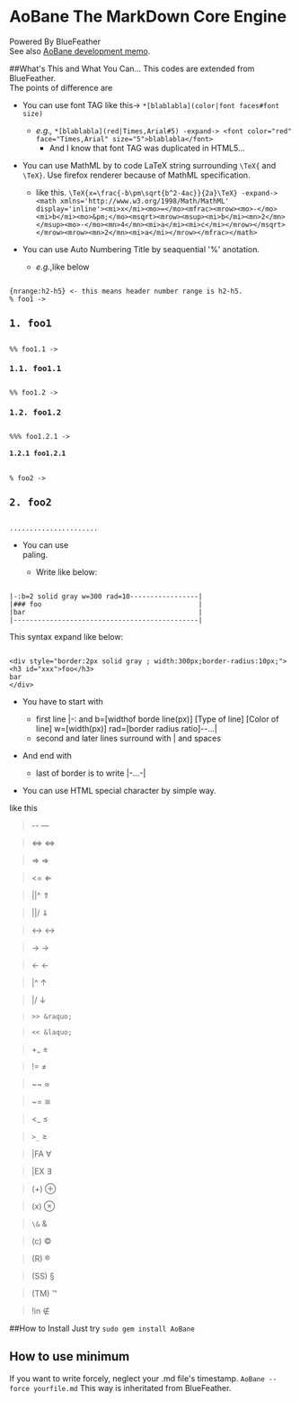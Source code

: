 AoBane The MarkDown Core Engine
======

Powered By BlueFeather<br> 
See also [AoBane development memo](https://github.com/setminami/AoBane/wiki/development-memo).

##What's This and What You Can...
This codes are extended from BlueFeather.<br>
The points of difference are
* You can use font TAG like this-> `*[blablabla](color|font faces#font size)`
  * *e.g.,* `*[blablabla](red|Times,Arial#5) -expand-> <font color="red" face="Times,Arial" size="5">blablabla</font>`
    - And I know that font TAG was duplicated in HTML5...
* You can use MathML by to code LaTeX string surrounding `\TeX{` and `\TeX}`. Use firefox renderer because of MathML specification.
  * like this. `\TeX{x=\frac{-b\pm\sqrt{b^2-4ac}}{2a}\TeX} -expand-> <math xmlns='http://www.w3.org/1998/Math/MathML' display='inline'><mi>x</mi><mo>=</mo><mfrac><mrow><mo>-</mo><mi>b</mi><mo>&pm;</mo><msqrt><mrow><msup><mi>b</mi><mn>2</mn></msup><mo>-</mo><mn>4</mn><mi>a</mi><mi>c</mi></mrow></msqrt></mrow><mrow><mn>2</mn><mi>a</mi></mrow></mfrac></math>`

* You can use Auto Numbering Title by seaquential '%' anotation.
  * *e.g.*,like below
<pre><code>
{nrange:h2-h5} <- this means header number range is h2-h5.
% foo1 -> <h2 id=xxx>1. foo1</h2>
%% foo1.1 -> <h3 id=xxx>1.1. foo1.1</h3>
%% foo1.2 -> <h3 id=xxx>1.2. foo1.2</h3>
%%% foo1.2.1 -> <h4 id=xxx>1.2.1 foo1.2.1</h4>
% foo2 -> <h2 id=xxx>2. foo2</h2>
......................
</code></pre>

* You can use <div> paling.
  * Write like below:

<pre><code>
|-:b=2 solid gray w=300 rad=10-----------------|
|### foo                                       |
|bar                                           |
|----------------------------------------------|
</code></pre>
This syntax expand like below:
<pre><code>
&lt;div style="border:2px solid gray ; width:300px;border-radius:10px;"&gt;
&lt;h3 id="xxx"&gt;foo&lt;/h3&gt;
bar
&lt;/div&gt;
</code></pre>
  * You have to start with
    - first line |-: and b=[widthof borde line(px)] [Type of line] [Color of line] w=[width(px)] rad=[border radius ratio]--...|
    - second and later lines surround with | and spaces
  * And end with
    - last of border is to write |-...-|

* You can use HTML special character by simple way.

like this
> -- &mdash;

> <=> &hArr;

> => &rArr;

> <= &lArr;

> ||^ &uArr;

> ||/ &dArr;

> <-> &harr;

> -> &rarr;

> <- &larr;

> |^ &uarr;

> |/ &darr;

> `>> &raquo;`

> `<< &laquo;`

> +_ &plusmn;

> != &ne;

> ~~ &asymp;

> ~= &cong;

> <_ &le;

> `>_` &ge;

> |FA &forall;

> |EX &exist;

> (+) &oplus;

> (x) &otimes;

> `\&` &amp;

> (c) &copy;

> (R) &reg;

> (SS) &sect;

> (TM) &trade;

> !in &notin;


##How to Install
Just try 
`sudo gem install AoBane`

## How to use minimum
If you want to write forcely, neglect your .md file's timestamp.
`AoBane --force yourfile.md`
This way is inheritated from BlueFeather.

